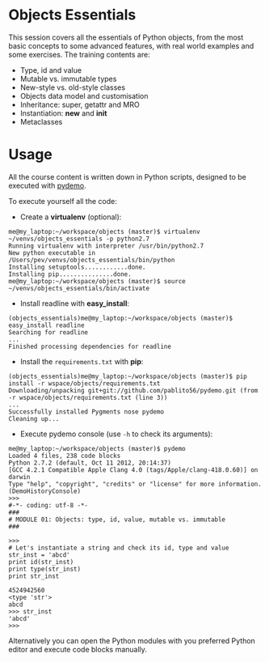 Objects Essentials
==================

This session covers all the essentials of Python objects, from the most basic concepts to some advanced features, with real world examples and some exercises. The training contents are:

 * Type, id and value
 * Mutable vs. immutable types
 * New-style vs. old-style classes
 * Objects data model and customisation
 * Inheritance: super, getattr and MRO
 * Instantiation: __new__ and __init__
 * Metaclasses

# Usage

All the course content is written down in Python scripts, designed to be executed with [pydemo](https://github.com/pablito56/pydemo "pydemo GitHub repository").

To execute yourself all the code:

* Create a **virtualenv** (optional):

```
me@my_laptop:~/workspace/objects (master)$ virtualenv ~/venvs/objects_essentials -p python2.7
Running virtualenv with interpreter /usr/bin/python2.7
New python executable in /Users/pev/venvs/objects_essentials/bin/python
Installing setuptools............done.
Installing pip...............done.
me@my_laptop:~/workspace/objects (master)$ source ~/venvs/objects_essentials/bin/activate
```

* Install readline with **easy_install**:

```
(objects_essentials)me@my_laptop:~/workspace/objects (master)$ easy_install readline
Searching for readline
...
Finished processing dependencies for readline
```

* Install the `requirements.txt` with **pip**:

```
(objects_essentials)me@my_laptop:~/workspace/objects (master)$ pip install -r wspace/objects/requirements.txt
Downloading/unpacking git+git://github.com/pablito56/pydemo.git (from -r wspace/objects/requirements.txt (line 3))
...
Successfully installed Pygments nose pydemo
Cleaning up...
```

* Execute pydemo console (use `-h` to check its arguments):

```
me@my_laptop:~/workspace/objects (master)$ pydemo
Loaded 4 files, 238 code blocks
Python 2.7.2 (default, Oct 11 2012, 20:14:37)
[GCC 4.2.1 Compatible Apple Clang 4.0 (tags/Apple/clang-418.0.60)] on darwin
Type "help", "copyright", "credits" or "license" for more information.
(DemoHistoryConsole)
>>>
#-*- coding: utf-8 -*-
###
# MODULE 01: Objects: type, id, value, mutable vs. immutable
###

>>>
# Let's instantiate a string and check its id, type and value
str_inst = 'abcd'
print id(str_inst)
print type(str_inst)
print str_inst

4524942560
<type 'str'>
abcd
>>> str_inst
'abcd'
>>>
```

Alternatively you can open the Python modules with you preferred Python editor and execute code blocks manually.
